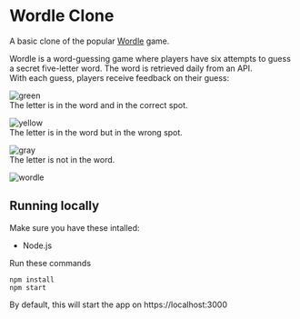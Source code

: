 # Wordle Clone
A basic clone of the popular [Wordle](https://www.nytimes.com/games/wordle/index.html) game.

Wordle is a word-guessing game where players have six attempts to guess a secret five-letter word. The word is retrieved daily from an API.
<br>
With each guess, players receive feedback on their guess:
<br>

![green](https://andrewstephen.xyz/lotusa.svg)
<br>
The letter is in the word and in the correct spot.

![yellow](https://andrewstephen.xyz/lotusb.svg) 
<br>
The letter is in the word but in the wrong spot.

![gray](https://andrewstephen.xyz/lotusc.svg) 
<br>
The letter is not in the word.

![wordle](https://andrewstephen.xyz/lotus2.png)

## Running locally

Make sure you have these intalled:
* Node.js

Run these commands
```[console]
npm install
npm start
```

By default, this will start the app on https://localhost:3000
